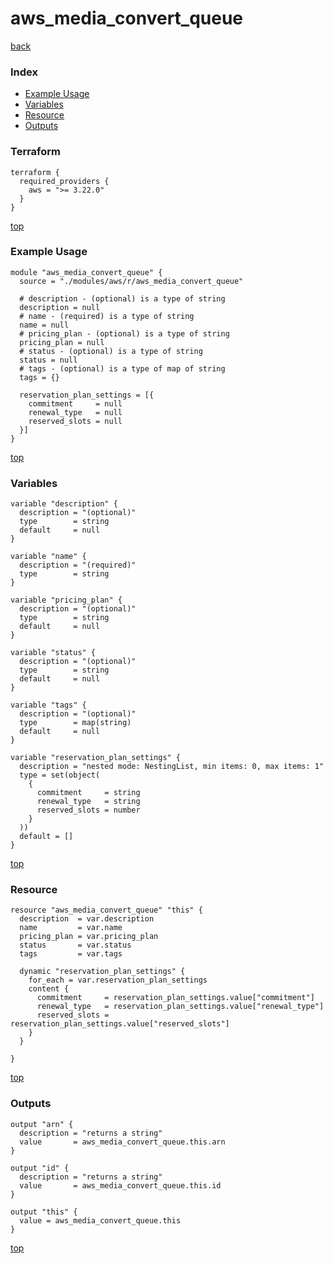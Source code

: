 # aws_media_convert_queue

[back](../aws.md)

### Index

- [Example Usage](#example-usage)
- [Variables](#variables)
- [Resource](#resource)
- [Outputs](#outputs)

### Terraform

```hcl
terraform {
  required_providers {
    aws = ">= 3.22.0"
  }
}
```

[top](#index)

### Example Usage

```hcl
module "aws_media_convert_queue" {
  source = "./modules/aws/r/aws_media_convert_queue"

  # description - (optional) is a type of string
  description = null
  # name - (required) is a type of string
  name = null
  # pricing_plan - (optional) is a type of string
  pricing_plan = null
  # status - (optional) is a type of string
  status = null
  # tags - (optional) is a type of map of string
  tags = {}

  reservation_plan_settings = [{
    commitment     = null
    renewal_type   = null
    reserved_slots = null
  }]
}
```

[top](#index)

### Variables

```hcl
variable "description" {
  description = "(optional)"
  type        = string
  default     = null
}

variable "name" {
  description = "(required)"
  type        = string
}

variable "pricing_plan" {
  description = "(optional)"
  type        = string
  default     = null
}

variable "status" {
  description = "(optional)"
  type        = string
  default     = null
}

variable "tags" {
  description = "(optional)"
  type        = map(string)
  default     = null
}

variable "reservation_plan_settings" {
  description = "nested mode: NestingList, min items: 0, max items: 1"
  type = set(object(
    {
      commitment     = string
      renewal_type   = string
      reserved_slots = number
    }
  ))
  default = []
}
```

[top](#index)

### Resource

```hcl
resource "aws_media_convert_queue" "this" {
  description  = var.description
  name         = var.name
  pricing_plan = var.pricing_plan
  status       = var.status
  tags         = var.tags

  dynamic "reservation_plan_settings" {
    for_each = var.reservation_plan_settings
    content {
      commitment     = reservation_plan_settings.value["commitment"]
      renewal_type   = reservation_plan_settings.value["renewal_type"]
      reserved_slots = reservation_plan_settings.value["reserved_slots"]
    }
  }

}
```

[top](#index)

### Outputs

```hcl
output "arn" {
  description = "returns a string"
  value       = aws_media_convert_queue.this.arn
}

output "id" {
  description = "returns a string"
  value       = aws_media_convert_queue.this.id
}

output "this" {
  value = aws_media_convert_queue.this
}
```

[top](#index)